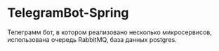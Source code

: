 # TelegramBot-Spring
Телеграмм бот, в котором реализовано несколько микросервисов, использована очередь RabbitMQ, база данных postgres.
